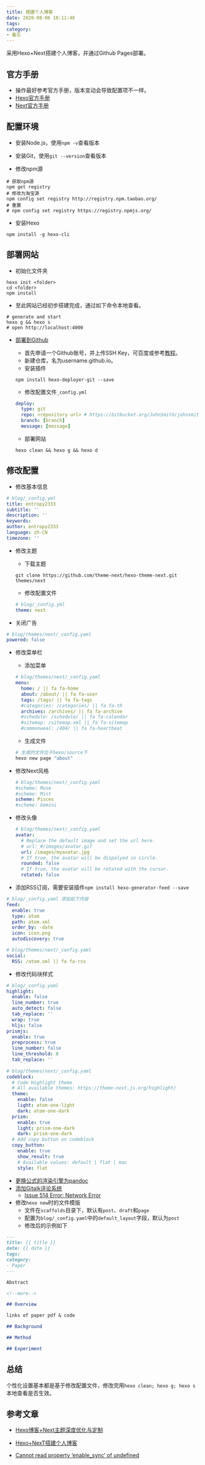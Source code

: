```yaml
---
title: 搭建个人博客
date: 2020-08-06 18:11:48
tags:
category:
- 备忘
---
```

采用Hexo+Next搭建个人博客，并通过Github Pages部署。

<!--more-->

## 官方手册

- 操作最好参考官方手册，版本变动会导致配置项不一样。
- [Hexo官方手册](https://hexo.io/docs/index.html)
- [Next官方手册](https://theme-next.js.org/docs/)

## 配置环境

- 安装Node.js，使用`npm -v`查看版本

- 安装Git，使用`git --version`查看版本

- 修改npm源

```shell
# 获取npm源
npm get registry
# 修改为淘宝源
npm config set registry http://registry.npm.taobao.org/
# 重置
# npm config set registry https://registry.npmjs.org/
```

- 安装Hexo

```shell
npm install -g hexo-cli
```

## 部署网站

- 初始化文件夹

```shell
hexo init <folder>
cd <folder>
npm install
```

- 至此网站已经初步搭建完成，通过如下命令本地查看。

```shell
# generate and start
hexo g && hexo s
# open http://localhost:4000
```

- [部署到Github]((https://hexo.io/docs/github-pages))

  - 首先申请一个Github账号，并上传SSH Key，可百度或参考[教程](https://www.cnblogs.com/itmyhome/p/4131245.html)。
  - 新建仓库，名为username.github.io。
  - 安装插件

  ```shell
  npm install hexo-deployer-git --save
  ```

  - 修改配置文件`_config.yml`

  ```yaml
  deploy:
    type: git
    repo: <repository url> # https://bitbucket.org/JohnSmith/johnsmith.bitbucket.io
    branch: [branch]
    message: [message]
  ```
  
  - 部署网站
  
  ```shell
  hexo clean && hexo g && hexo d
  ```

## 修改配置

- 修改基本信息

```yaml
# blog/_config.yml
title: entropy2333
subtitle: ''
description: ''
keywords:
author: entropy2333
language: zh-CN
timezone: ''
```

- 修改主题

  - 下载主题

  ```shell
  git clone https://github.com/theme-next/hexo-theme-next.git themes/next
  ```

  - 修改配置文件

  ```yaml
  # blog/_config.yml
  theme: next
  ```
- 关闭广告

```yaml
# blog/themes/next/_config.yaml
powered: false
```

- 修改菜单栏

  - 添加菜单

  ```yaml
  # blog/themes/next/_config.yaml
  menu:
    home: / || fa fa-home
    about: /about/ || fa fa-user
    tags: /tags/ || fa fa-tags
    #categories: /categories/ || fa fa-th
    archives: /archives/ || fa fa-archive
    #schedule: /schedule/ || fa fa-calendar
    #sitemap: /sitemap.xml || fa fa-sitemap
    #commonweal: /404/ || fa fa-heartbeat
  ```

  - 生成文件

  ```bash
  # 生成的文件位于hexo/source下
  hexo new page "about"
  ```
- 修改Next风格

  ```yaml
  # blog/themes/next/_config.yaml
  #scheme: Muse
  #scheme: Mist
  scheme: Pisces
  #scheme: Gemini
  ```
- 修改头像

  ```yaml
  # blog/themes/next/_config.yaml
  avatar:
    # Replace the default image and set the url here.
    # url: #/images/avatar.gif
    url: /images/myavatar.jpg
    # If true, the avatar will be dispalyed in circle.
    rounded: false
    # If true, the avatar will be rotated with the cursor.
    rotated: false
  ```

- 添加RSS订阅，需要安装插件`npm install hexo-generator-feed --save`

```yaml
# blog/_config.yaml 添加如下内容
feed:
  enable: true
  type: atom
  path: atom.xml
  order_by: -date
  icon: icon.png
  autodiscovery: true

# blog/themes/next/_config.yaml
social:
  RSS: /atom.xml || fa fa-rss
```

- 修改代码块样式

```yaml
# blog/_config.yaml
highlight:
  enable: false
  line_number: true
  auto_detect: false
  tab_replace: ''
  wrap: true
  hljs: false
prismjs:
  enable: true
  preprocess: true
  line_number: false
  line_threshold: 0
  tab_replace: ''
 
# blog/themes/next/_config.yaml
codeblock:
  # Code Highlight theme
  # All available themes: https://theme-next.js.org/highlight/
  theme:
    enable: false
    light: atom-one-light
    dark: atom-one-dark
  prism:
    enable: true
    light: prism-one-dark
    dark: prism-one-dark
  # Add copy button on codeblock
  copy_button:
    enable: true
    show_result: true
    # Available values: default | flat | mac
    style: flat
```

- [更换公式的渲染引擎为pandoc](https://theme-next.js.org/docs/third-party-services/math-equations.html)
- [添加Gitalk评论系统](https://theme-next.js.org/docs/third-party-services/comments.html#Gitalk)
  - [Issue 514 Error: Network Error](https://github.com/gitalk/gitalk/issues/514)
- 修改`hexo new`时的文件模版
  - 文件在`scaffolds`目录下，默认有`post`、`draft`和`page`
  - 配置为`blog/_config.yaml`中的`default_layout`字段，默认为`post`
  - 修改后的示例如下

```markdown
---
title: {{ title }}
date: {{ date }}
tags:
category:
- Paper
---

Abstract

<!--more-->

## Overview

links of paper pdf & code

## Background

## Method

## Experiment

```

## 总结

个性化设置基本都是基于修改配置文件，修改完用`hexo clean; hexo g; hexo s`本地查看是否生效。

## 参考文章

- [Hexo博客+Next主题深度优化与定制](https://blog.bestzuo.cn/posts/blog-establish.html)

- [Hexo+NexT搭建个人博客](https://www.jianshu.com/p/9f63b925b322)

- [Cannot read property ‘enable_sync’ of undefined](https://blog.csdn.net/qq_33840251/article/details/103899972)
